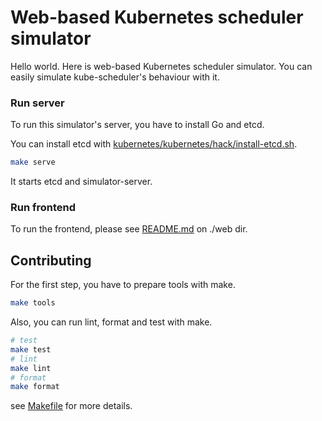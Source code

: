 # Web-based Kubernetes scheduler simulator

Hello world. Here is web-based Kubernetes scheduler simulator.
You can easily simulate kube-scheduler's behaviour with it.

### Run server

To run this simulator's server, you have to install Go and etcd.

You can install etcd with [kubernetes/kubernetes/hack/install-etcd.sh](https://github.com/kubernetes/kubernetes/blob/master/hack/install-etcd.sh).

```bash
make serve
```

It starts etcd and simulator-server.

### Run frontend

To run the frontend, please see [README.md](./web/README.md) on ./web dir.

## Contributing

For the first step, you have to prepare tools with make.

```bash
make tools
```

Also, you can run lint, format and test with make.

```bash
# test
make test
# lint
make lint
# format
make format
```

see [Makefile](Makefile) for more details.